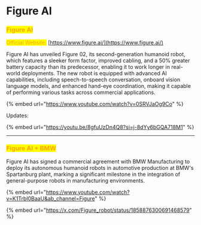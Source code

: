 # Figure AI

### <mark style="color:orange;">Figure AI</mark>

<mark style="color:orange;">Official Website:</mark> [https://www.figure.ai/](https://www.figure.ai/)

Figure AI has unveiled Figure 02, its second-generation humanoid robot, which features a sleeker form factor, improved cabling, and a 50% greater battery capacity than its predecessor, enabling it to work longer in real-world deployments. The new robot is equipped with advanced AI capabilities, including speech-to-speech conversation, onboard vision language models, and enhanced hand-eye coordination, making it capable of performing various tasks across commercial applications.

{% embed url="https://www.youtube.com/watch?v=0SRVJaOg9Co" %}

Updates:&#x20;

{% embed url="https://youtu.be/8gfuUzDn4Q8?si=j-8dYy6bGQA718M1" %}



***

### <mark style="color:orange;">Figure AI + BMW</mark>

Figure AI has signed a commercial agreement with BMW Manufacturing to deploy its autonomous humanoid robots in automotive production at BMW's Spartanburg plant, marking a significant milestone in the integration of general-purpose robots in manufacturing environments.

{% embed url="https://www.youtube.com/watch?v=K1TrbI0BaaU&ab_channel=Figure" %}

{% embed url="https://x.com/Figure_robot/status/1858876300691468579" %}



